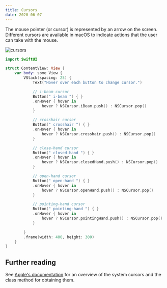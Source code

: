 ```yaml
---
title: Cursors
date: 2020-06-07
---
```


The mouse pointer (or cursor) is represented by an arrow on the screen. Different cursors are available in macOS to indicate actions that the user can take with the mouse.

![cursors](/swift-macos/images/cursors.png)

```swift
import SwiftUI

struct ContentView: View {
    var body: some View {
        VStack(spacing: 25) {
            Text("Hover over each button to change cursor.")

            // i-beam cursor
            Button(" i-beam ") { }
            .onHover { hover in
                hover ? NSCursor.iBeam.push() : NSCursor.pop()
            }

            // crosshair cursor
            Button(" crosshair ") { }
            .onHover { hover in
                hover ? NSCursor.crosshair.push() : NSCursor.pop()
            }

            // close-hand cursor
            Button(" closed-hand ") { }
            .onHover { hover in
                hover ? NSCursor.closedHand.push() : NSCursor.pop()
            }

            // open-hand cursor
            Button(" open-hand ") { }
            .onHover { hover in
                hover ? NSCursor.openHand.push() : NSCursor.pop()
            }

            // pointing-hand cursor
            Button(" pointing-hand ") { }
            .onHover { hover in
                hover ? NSCursor.pointingHand.push() : NSCursor.pop()
            }

        }
        .frame(width: 400, height: 300)
    }
}
```

## Further reading

See [Apple's documentation](https://developer.apple.com/documentation/appkit/nscursor) for an overview of the system cursors and the class method for obtaining them.

